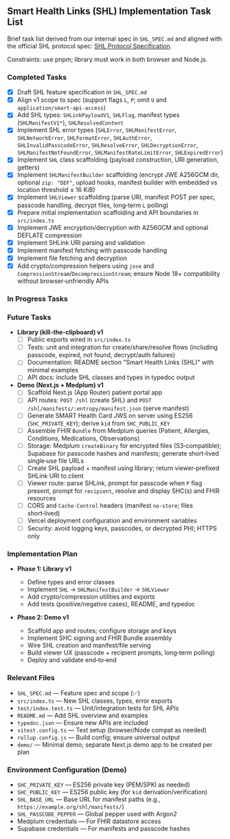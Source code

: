 ## Smart Health Links (SHL) Implementation Task List

Brief task list derived from our internal spec in `SHL_SPEC.md` and aligned with the official SHL protocol spec: [SHL Protocol Specification](https://docs.smarthealthit.org/smart-health-links/spec).

Constraints: use pnpm; library must work in both browser and Node.js.

### Completed Tasks

- [x] Draft SHL feature specification in `SHL_SPEC.md`
- [x] Align v1 scope to spec (support flags `L`, `P`; omit `U` and `application/smart-api-access`)
- [x] Add SHL types: `SHLinkPayloadV1`, `SHLFlag`, manifest types (`SHLManifestV1*`), `SHLResolvedContent`
- [x] Implement SHL error types (`SHLError`, `SHLManifestError`, `SHLNetworkError`, `SHLFormatError`, `SHLAuthError`, `SHLInvalidPasscodeError`, `SHLResolveError`, `SHLDecryptionError`, `SHLManifestNotFoundError`, `SHLManifestRateLimitError`, `SHLExpiredError`)
- [x] Implement `SHL` class scaffolding (payload construction, URI generation, getters)
- [x] Implement `SHLManifestBuilder` scaffolding (encrypt JWE A256GCM dir, optional `zip: "DEF"`, upload hooks, manifest builder with embedded vs location threshold ≤ 16 KiB)
- [x] Implement `SHLViewer` scaffolding (parse URI, manifest POST per spec, passcode handling, decrypt files, long‑term `L` polling)
- [x] Prepare initial implementation scaffolding and API boundaries in `src/index.ts`
- [x] Implement JWE encryption/decryption with A256GCM and optional DEFLATE compression
- [x] Implement SHLink URI parsing and validation
- [x] Implement manifest fetching with passcode handling
- [x] Implement file fetching and decryption
- [x] Add crypto/compression helpers using `jose` and `CompressionStream`/`DecompressionStream`; ensure Node 18+ compatibility without browser‑unfriendly APIs

### In Progress Tasks


### Future Tasks

- **Library (kill-the-clipboard) v1**
  - [ ] Public exports wired in `src/index.ts`
  - [ ] Tests: unit and integration for create/share/resolve flows (including passcode, expired, not found, decrypt/auth failures)
  - [ ] Documentation: README section "Smart Health Links (SHL)" with minimal examples
  - [ ] API docs: include SHL classes and types in typedoc output

- **Demo (Next.js + Medplum) v1**
  - [ ] Scaffold Next.js (App Router) patient portal app
  - [ ] API routes: `POST /shl` (create SHL) and `POST /shl/manifests/:entropy/manifest.json` (serve manifest)
  - [ ] Generate SMART Health Card JWS on server using ES256 (`SHC_PRIVATE_KEY`); derive `kid` from `SHC_PUBLIC_KEY`
  - [ ] Assemble FHIR `Bundle` from Medplum queries (Patient, Allergies, Conditions, Medications, Observations)
  - [ ] Storage: Medplum `createBinary` for encrypted files (S3‑compatible); Supabase for passcode hashes and manifests; generate short‑lived single‑use file URLs
  - [ ] Create SHL payload + manifest using library; return viewer‑prefixed SHLink URI to client
  - [ ] Viewer route: parse SHLink, prompt for passcode when `P` flag present, prompt for `recipient`, resolve and display SHC(s) and FHIR resources
  - [ ] CORS and `Cache-Control` headers (manifest `no-store`; files short‑lived)
  - [ ] Vercel deployment configuration and environment variables
  - [ ] Security: avoid logging keys, passcodes, or decrypted PHI; HTTPS only

### Implementation Plan

- **Phase 1: Library v1**
  - Define types and error classes
  - Implement `SHL` → `SHLManifestBuilder` → `SHLViewer`
  - Add crypto/compression utilities and exports
  - Add tests (positive/negative cases), README, and typedoc

- **Phase 2: Demo v1**
  - Scaffold app and routes; configure storage and keys
  - Implement SHC signing and FHIR Bundle assembly
  - Wire SHL creation and manifest/file serving
  - Build viewer UX (passcode + recipient prompts, long‑term polling)
  - Deploy and validate end‑to‑end

### Relevant Files

- `SHL_SPEC.md` — Feature spec and scope (✅)
- `src/index.ts` — New SHL classes, types, error exports
- `test/index.test.ts` — Unit/integration tests for SHL APIs
- `README.md` — Add SHL overview and examples
- `typedoc.json` — Ensure new APIs are included
- `vitest.config.ts` — Test setup (browser/Node compat as needed)
- `rollup.config.js` — Build config; ensure universal output
- `demo/` — Minimal demo; separate Next.js demo app to be created per plan

### Environment Configuration (Demo)

- `SHC_PRIVATE_KEY` — ES256 private key (PEM/SPKI as needed)
- `SHC_PUBLIC_KEY` — ES256 public key (for `kid` derivation/verification)
- `SHL_BASE_URL` — Base URL for manifest paths (e.g., `https://example.org/shl/manifests/`)
- `SHL_PASSCODE_PEPPER` — Global pepper used with Argon2
- Medplum credentials — For FHIR datastore access
- Supabase credentials — For manifests and passcode hashes


